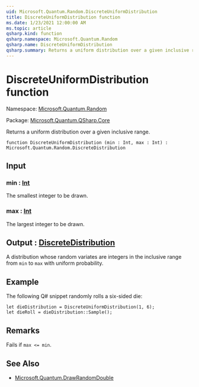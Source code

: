 ```yaml
---
uid: Microsoft.Quantum.Random.DiscreteUniformDistribution
title: DiscreteUniformDistribution function
ms.date: 1/23/2021 12:00:00 AM
ms.topic: article
qsharp.kind: function
qsharp.namespace: Microsoft.Quantum.Random
qsharp.name: DiscreteUniformDistribution
qsharp.summary: Returns a uniform distribution over a given inclusive range.
---
```


# DiscreteUniformDistribution function

Namespace: [Microsoft.Quantum.Random](xref:Microsoft.Quantum.Random)

Package: [Microsoft.Quantum.QSharp.Core](https://nuget.org/packages/Microsoft.Quantum.QSharp.Core)


Returns a uniform distribution over a given inclusive range.

```qsharp
function DiscreteUniformDistribution (min : Int, max : Int) : Microsoft.Quantum.Random.DiscreteDistribution
```


## Input

### min : [Int](xref:microsoft.quantum.lang-ref.int)

The smallest integer to be drawn.


### max : [Int](xref:microsoft.quantum.lang-ref.int)

The largest integer to be drawn.



## Output : [DiscreteDistribution](xref:Microsoft.Quantum.Random.DiscreteDistribution)

A distribution whose random variates are integers in the inclusive
range from `min` to `max` with uniform probability.

## Example

The following Q# snippet randomly rolls a six-sided die:

```qsharp
let dieDistribution = DiscreteUniformDistribution(1, 6);
let dieRoll = dieDistribution::Sample();
```

## Remarks

Fails if `max <= min`.

## See Also

- [Microsoft.Quantum.DrawRandomDouble](xref:Microsoft.Quantum.DrawRandomDouble)